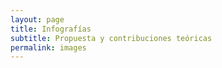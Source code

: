 ```yaml
---
layout: page
title: Infografías
subtitle: Propuesta y contribuciones teóricas
permalink: images
---
```


